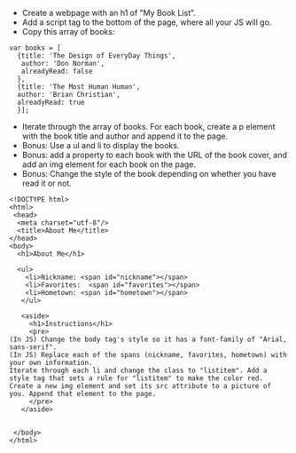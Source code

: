 - Create a webpage with an h1 of "My Book List".
- Add a script tag to the bottom of the page, where all your JS will go.
- Copy this array of books:
```
var books = [
  {title: 'The Design of EveryDay Things',
   author: 'Don Norman',
   alreadyRead: false
  },
  {title: 'The Most Human Human',
  author: 'Brian Christian',
  alreadyRead: true
  }];
```
- Iterate through the array of books. For each book, create a p element with the book title and author and append it to the page.
- Bonus: Use a ul and li to display the books.
- Bonus: add a property to each book with the URL of the book cover, and add an img element for each book on the page.
- Bonus: Change the style of the book depending on whether you have read it or not.

```
<!DOCTYPE html>
<html>
 <head>
  <meta charset="utf-8"/>
  <title>About Me</title>
</head>
<body>
  <h1>About Me</h1>

  <ul>
    <li>Nickname: <span id="nickname"></span>
    <li>Favorites:  <span id="favorites"></span>
    <li>Hometown: <span id="hometown"></span>
   </ul>

   <aside>
     <h1>Instructions</h1>
     <pre>
(In JS) Change the body tag's style so it has a font-family of "Arial, sans-serif".
(In JS) Replace each of the spans (nickname, favorites, hometown) with your own information.
Iterate through each li and change the class to "listitem". Add a style tag that sets a rule for "listitem" to make the color red.
Create a new img element and set its src attribute to a picture of you. Append that element to the page.
     </pre>
   </aside>


 </body>
</html>
```